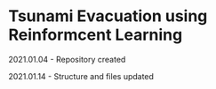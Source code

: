 # Tsunami Evacuation using Reinformcent Learning

2021.01.04 - Repository created

2021.01.14 - Structure and files updated


